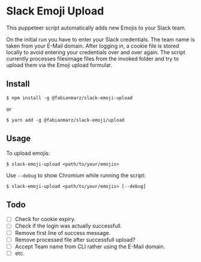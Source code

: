 # Slack Emoji Upload
This puppeteer script automatically adds new Emojis to your Slack team.

On the initial run you have to enter your Slack credentials. The team name is taken from your E-Mail domain. After logging in, a cookie file is stored locally to avoid entering your credentials over and over again.
The script currently processes filesimage files from the invoked folder and try to upload them via the Emoji upload formular. 

## Install
```
$ npm install -g @fabianmarz/slack-emoji-upload
```
or
```
$ yarn add -g @fabianmarz/slack-emoji/upload
```
## Usage
To upload emojis:

```console
$ slack-emoji-upload <path/to/your/emojis>
```

Use `--debug` to show Chromium while running the script:
```console
$ slack-emoji-upload <path/to/your/emojis> [--debug]
```


## Todo
- [ ] Check for cookie expiry.
- [ ] Check if the login was actually successfull.
- [ ] Remove first line of success message.
- [ ] Remove processed file after successfull upload?
- [ ] Accept Team name from CLI rather using the E-Mail domain.
- [ ] etc.
